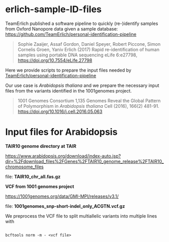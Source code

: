 # erlich-sample-ID-files

TeamErlich published a software pipeline to quickly (re-)identify samples from Oxford Nanopore data given a sample database: https://github.com/TeamErlich/personal-identification-pipeline

>Sophie Zaaijer, Assaf Gordon, Daniel Speyer, Robert Piccone, Simon Cornelis Groen, Yaniv Erlich (2017)
>Rapid re-identification of human samples using portable DNA sequencing
>eLife 6:e27798, https://doi.org/10.7554/eLife.27798


Here we provide scripts to prepare the input files needed by [TeamErlich/personal-identification-pipeline](https://github.com/TeamErlich/personal-identification-pipeline)

Our use case is *Arabidopsis thaliana* and we prepare the necessary input files from the variants identified in the 1001genomes project. 

>1001 Genomes Consortium
>1,135 Genomes Reveal the Global Pattern of Polymorphism in *Arabidopsis thaliana*
>Cell (2016), 166(2) 481-91. https://doi.org/10.1016/j.cell.2016.05.063


# Input files for Arabidopsis

**TAIR10 genome directory at TAIR**

https://www.arabidopsis.org/download/index-auto.jsp?dir=%2Fdownload_files%2FGenes%2FTAIR10_genome_release%2FTAIR10_chromosome_files

file: **TAIR10_chr_all.fas.gz**


**VCF from 1001 genomes project**

https://1001genomes.org/data/GMI-MPI/releases/v3.1/

file: **1001genomes_snp-short-indel_only_ACGTN.vcf.gz**

We preprocess the VCF file to split multiallelic variants into multiple lines with 
```

bcftools norm -m - <vcf file>
```

